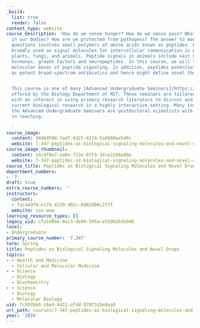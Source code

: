 ```yaml
---
_build:
  list: true
  render: false
content_type: website
course_description: 'How do we sense hunger? How do we sense pain? What causes growth
  in our bodies? How are we protected from pathogens? The answer to many of these
  questions involves small polymers of amino acids known as peptides. Peptides are
  broadly used as signal molecules for intercellular communication in prokaryotes,
  plants, fungi, and animals. Peptide signals in animals include vast numbers of peptide
  hormones, growth factors and neuropeptides. In this course, we will learn about
  molecular bases of peptide signaling. In addition, peptides potentially can be used
  as potent broad-spectrum antibiotics and hence might define novel therapeutic agents.


  This course is one of many [Advanced Undergraduate Seminars](https://biology.mit.edu/undergraduate/course_listings/advanced_undergraduate_seminars)
  offered by the Biology Department at MIT. These seminars are tailored for students
  with an interest in using primary research literature to discuss and learn about
  current biological research in a highly interactive setting. Many instructors of
  the Advanced Undergraduate Seminars are postdoctoral scientists with a strong interest
  in teaching.

  '
course_image:
  content: 90db9506-7adf-d425-8224-5add08ee5d8c
  website: 7-347-peptides-as-biological-signaling-molecules-and-novel-drugs-spring-2016
course_image_thumbnail:
  content: 14c0f8e7-ea6e-733e-8ff3-34ce2248a99a
  website: 7-347-peptides-as-biological-signaling-molecules-and-novel-drugs-spring-2016
course_title: Peptides as Biological Signaling Molecules and Novel Drugs
department_numbers:
- '7'
draft: true
extra_course_numbers: ''
instructors:
  content:
  - fac449f0-e1f8-4229-402c-8d82d00c2f1f
  website: ocw-www
learning_resource_types: []
legacy_uid: cfa1d8be-0ac3-de09-595a-e55002b3b9d6
level:
- Undergraduate
primary_course_number: '7.347'
term: Spring
title: Peptides as Biological Signaling Molecules and Novel Drugs
topics:
- - Health and Medicine
  - Cellular and Molecular Medicine
- - Science
  - Biology
  - Biochemistry
- - Science
  - Biology
  - Molecular Biology
uid: fc597b66-c6e4-4422-afdd-978f3a5e0aa8
url_path: courses/7-347-peptides-as-biological-signaling-molecules-and-novel-drugs-spring-2016
year: '2016'
---
```

